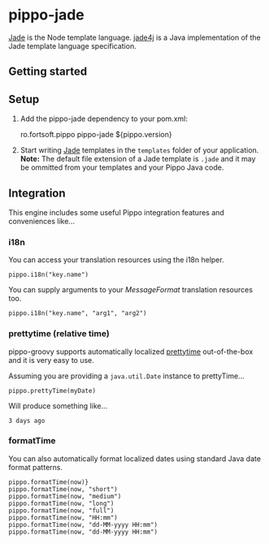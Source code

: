 pippo-jade
=====================

[Jade][jade] is the Node template language. [jade4j][jade4j] is a Java implementation of the Jade template language specification.

Getting started
---------------

Setup
-----

1) Add the pippo-jade dependency to your pom.xml:

    <dependency>
        <groupId>ro.fortsoft.pippo</groupId>
        <artifactId>pippo-jade</artifactId>
        <version>${pippo.version}</version>
    </dependency>

2)  Start writing [Jade][jade] templates in the `templates` folder of your application.
**Note:** The default file extension of a Jade template is `.jade` and it may be ommitted from your templates and your Pippo Java code.

Integration
-----

This engine includes some useful Pippo integration features and conveniences like... 

### i18n

You can access your translation resources using the i18n helper.

    pippo.i18n("key.name")

You can supply arguments to your *MessageFormat* translation resources too.

    pippo.i18n("key.name", "arg1", "arg2")

### prettytime (relative time)

pippo-groovy supports automatically localized [prettytime][prettytime] out-of-the-box and it is very easy to use.

Assuming you are providing a `java.util.Date` instance to prettyTime...

    pippo.prettyTime(myDate)

Will produce something like...

    3 days ago

### formatTime

You can also automatically format localized dates using standard Java date format patterns.

    pippo.formatTime(now)}
    pippo.formatTime(now, "short")
    pippo.formatTime(now, "medium")
    pippo.formatTime(now, "long")
    pippo.formatTime(now, "full")
    pippo.formatTime(now, "HH:mm")
    pippo.formatTime(now, "dd-MM-yyyy HH:mm")
    pippo.formatTime(now, "dd-MM-yyyy HH:mm")

[jade]: http://jade-lang.com
[jade4j]: https://github.com/neuland/jade4j
[prettytime]: http://ocpsoft.org/prettytime
